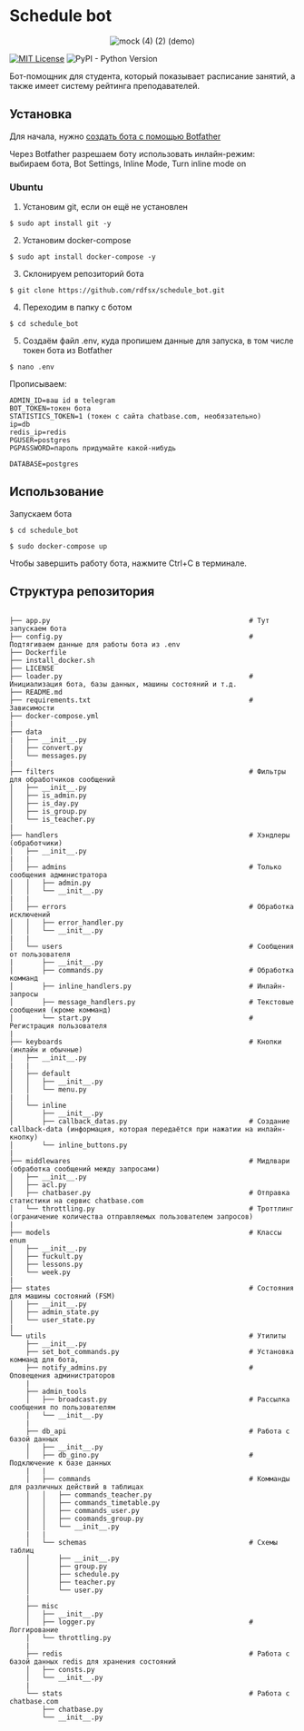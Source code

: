 # Schedule bot

<p align="center">
  <img src="https://user-images.githubusercontent.com/72616425/103445702-d653a000-4c88-11eb-8f22-67ef3ed9e0eb.gif" alt="mock (4) (2) (demo)"/>
</p>

[![MIT License](https://img.shields.io/pypi/l/aiogram.svg?style=flat-square)](https://opensource.org/licenses/MIT)
![PyPI - Python Version](https://img.shields.io/pypi/pyversions/aiogram)


Бот-помощник для студента, который показывает расписание занятий, а также имеет систему рейтинга преподавателей.

## Установка

Для начала, нужно [создать бота с помощью Botfather](https://core.telegram.org/bots#3-how-do-i-create-a-bot)

Через Botfather разрешаем боту использовать инлайн-режим: выбираем бота, Bot Settings, Inline Mode, Turn inline mode on

### Ubuntu

1. Установим git, если он ещё не установлен

```console
$ sudo apt install git -y
```

2. Установим docker-compose

```console
$ sudo apt install docker-compose -y
```

3. Склонируем репозиторий бота

```console
$ git clone https://github.com/rdfsx/schedule_bot.git
```

4. Переходим в папку с ботом

```console
$ cd schedule_bot
```

5. Создаём файл .env, куда пропишем данные для запуска, в том числе токен бота из Botfather

```console
$ nano .env
```
Прописываем:
```
ADMIN_ID=ваш id в telegram
BOT_TOKEN=токен бота
STATISTICS_TOKEN=1 (токен с сайта chatbase.com, необязательно)
ip=db
redis_ip=redis
PGUSER=postgres
PGPASSWORD=пароль придумайте какой-нибудь

DATABASE=postgres
```

## Использование

Запускаем бота

```console
$ cd schedule_bot

$ sudo docker-compose up
```

Чтобы завершить работу бота, нажмите Ctrl+C в терминале.

## Структура репозитория 
```

├── app.py                                                 # Тут запускаем бота
├── config.py                                              # Подтягиваем данные для работы бота из .env
├── Dockerfile
├── install_docker.sh
├── LICENSE
├── loader.py                                              # Инициализация бота, базы данных, машины состояний и т.д. 
├── README.md
├── requirements.txt                                       # Зависимости
├── docker-compose.yml
|
├── data
|   ├── __init__.py
│   ├── convert.py
│   └── messages.py
|
├── filters                                                # Фильтры для обработчиков сообщений
│   ├── __init__.py
│   ├── is_admin.py
│   ├── is_day.py
│   ├── is_group.py
│   └── is_teacher.py
|
├── handlers                                               # Хэндлеры (обработчики)
│   ├── __init__.py
|   |
│   ├── admins                                             # Только сообщения администратора
│   │   ├── admin.py
│   │   └── __init__.py
|   |
│   ├── errors                                             # Обработка исключений
│   │   ├── error_handler.py
│   │   └── __init__.py
|   |
│   └── users                                              # Сообщения от пользователя
|       ├── __init__.py
│       ├── commands.py                                    # Обработка комманд
│       ├── inline_handlers.py                             # Инлайн-запросы
│       ├── message_handlers.py                            # Текстовые сообщения (кроме комманд)
│       └── start.py                                       # Регистрация пользователя
|
├── keyboards                                              # Кнопки (инлайн и обычные)
│   ├── __init__.py
|   |
│   ├── default
│   │   ├── __init__.py
│   │   └── menu.py
|   |
│   └── inline
│       ├── __init__.py
│       ├── callback_datas.py                              # Создание callback-data (информация, которая передаётся при нажатии на инлайн-кнопку)
│       └── inline_buttons.py                              
|
├── middlewares                                            # Мидлвари (обработка сообщений между запросами)
│   ├── __init__.py
│   ├── acl.py
│   ├── chatbaser.py                                       # Отправка статистики на сервис chatbase.com
│   └── throttling.py                                      # Троттлинг (ограничение количества отправляемых пользователем запросов)
|
├── models                                                 # Классы enum
│   ├── __init__.py
│   ├── fuckult.py
│   ├── lessons.py
│   └── week.py
|
├── states                                                 # Состояния для машины состояний (FSM)
│   ├── __init__.py
│   ├── admin_state.py
│   └── user_state.py
|
└── utils                                                  # Утилиты
    ├── __init__.py
    ├── set_bot_commands.py                                # Установка комманд для бота,
    ├── notify_admins.py                                   # Оповещения администраторов
    |
    ├── admin_tools
    │   ├── broadcast.py                                   # Рассылка сообщения по пользователям
    │   └── __init__.py
    |
    ├── db_api                                             # Работа с базой данных
    │   ├── __init__.py
    │   ├── db_gino.py                                     # Подключение к базе данных
    |   |
    │   ├── commands                                       # Комманды для различных действий в таблицах
    │   │   ├── commands_teacher.py
    │   │   ├── commands_timetable.py
    │   │   ├── commands_user.py
    │   │   ├── coomands_group.py
    │   │   └── __init__.py
    |   |
    │   └── schemas                                        # Схемы таблиц
    │       ├── __init__.py
    │       ├── group.py
    │       ├── schedule.py
    │       ├── teacher.py
    │       └── user.py
    |
    ├── misc
    │   ├── __init__.py
    │   ├── logger.py                                      # Логгирование
    │   └── throttling.py
    |
    ├── redis                                              # Работа с базой данных redis для хранения состояний
    │   ├── consts.py
    │   └── __init__.py
    |
    └── stats                                              # Работа с chatbase.com
        ├── chatbase.py
        └── __init__.py
```
